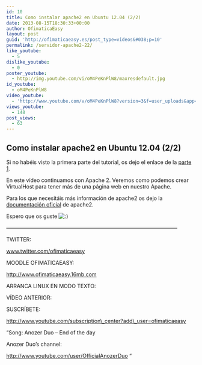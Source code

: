 ```yaml
---
id: 10
title: Como instalar apache2 en Ubuntu 12.04 (2/2)
date: 2013-08-15T18:30:33+00:00
author: OfimaticaEasy
layout: post
guid: 'http://ofimaticaeasy.es/post_type=videos&#038;p=10'
permalink: /servidor-apache2-22/
like_youtube:
  - 5
dislike_youtube:
  - 0
poster_youtube:
  - http://img.youtube.com/vi/oM4PeKnPlW8/maxresdefault.jpg
id_youtube:
  - oM4PeKnPlW8
video_youtube:
  - 'http://www.youtube.com/v/oM4PeKnPlW8?version=3&f=user_uploads&app=youtube_gdata'
views_youtube:
  - 148
post_views:
  - 63
---
```

## Como instalar apache2 en Ubuntu 12.04 (2/2)

Si no habéis visto la primera parte del tutorial, os dejo el enlace de la <a title="Servidor apache2 (1/2)" href="http://ofimaticaeasy.es/videos/servidor-apache2-12/" target="_blank">parte 1</a>.

En este vídeo continuamos con Apache 2. Veremos como podemos crear VirtualHost para tener más de una página web en nuestro Apache.

Para los que necesitáis más información de apache2 os dejo la <a title="Documentación Oficial Apache2" href="http://httpd.apache.org/docs/2.2/es/" target="_blank">documentación oficial</a> de apache2.

Espero que os guste <img src="http://ofimaticaeasy.es/wp-includes/images/smilies/icon_smile.gif" alt=":)" class="wp-smiley" />

&#8212;&#8212;&#8212;&#8212;&#8212;&#8212;&#8212;&#8212;&#8212;&#8212;&#8212;&#8212;&#8212;&#8212;&#8212;&#8212;&#8212;&#8212;&#8212;&#8212;&#8212;&#8212;&#8212;&#8212;&#8212;&#8212;&#8212;&#8212;&#8212;&#8212;&#8212;&#8212;&#8211;

TWITTER:
  
www.twitter.com/ofimaticaeasy

MOODLE OFIMATICAEASY:

http://www.ofimaticaeasy.16mb.com

ARRANCA LINUX EN MODO TEXTO:



VÍDEO ANTERIOR:



SUSCRÍBETE:

http://www.youtube.com/subscription\_center?add\_user=ofimaticaeasy

&#8220;Song: Anozer Duo &#8211; End of the day
  
Anozer Duo&#8217;s channel:
  
http://www.youtube.com/user/OfficialAnozerDuo &#8220;